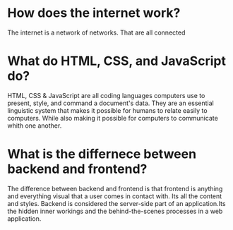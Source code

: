 # How does the internet work?
<p>The internet is a network of networks. That are all connected</p>

# What do HTML, CSS, and JavaScript do?
<p>HTML, CSS & JavaScript are all coding languages computers use to present, style, and command a document's data. They are an essential linguistic system that makes it possible for humans to relate easily to computers. While also making it possible for computers to communicate whith one another.</p>

# What is the differnece between backend and frontend?
<p>The difference between backend and frontend is that frontend is anything and everything visual that a user comes in contact with. Its all the content and styles. Backend is considered the server-side part of an application.Its the hidden inner workings and the behind-the-scenes processes in a web application.</p>
